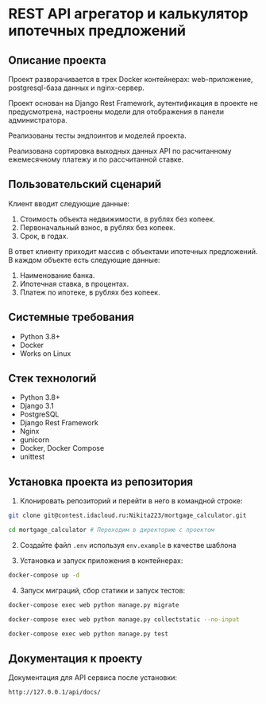 REST API агрегатор и калькулятор ипотечных предложений
=====

Описание проекта
----------

Проект разворачивается в трех Docker контейнерах: web-приложение, postgresql-база данных и nginx-сервер. 

Проект основан на Django Rest Framework, аутентификация в проекте не предусмотрена, настроены модели для отображения в панели администратора. 

Реализованы тесты эндпоинтов и моделей проекта.

Реализована сортировка выходных данных API по расчитанному ежемесячному платежу и по рассчитанной ставке.

Пользовательский сценарий
----------
Клиент вводит следующие данные:
1. Стоимость объекта недвижимости, в рублях без копеек.
2. Первоначальный взнос, в рублях без копеек.
3. Срок, в годах.

В ответ клиенту приходит массив с объектами ипотечных предложений. В каждом объекте есть следующие данные:
1. Наименование банка.
2. Ипотечная ставка, в процентах.
3. Платеж по ипотеке, в рублях без копеек.

Системные требования
----------
* Python 3.8+
* Docker
* Works on Linux

Стек технологий
----------
* Python 3.8+
* Django 3.1
* PostgreSQL
* Django Rest Framework
* Nginx
* gunicorn
* Docker, Docker Compose
* unittest

Установка проекта из репозитория
----------
1. Клонировать репозиторий и перейти в него в командной строке:
```bash
git clone git@contest.idacloud.ru:Nikita223/mortgage_calculator.git

cd mortgage_calculator # Переходим в директорию с проектом
```

2. Создайте файл ```.env``` используя ```env.example``` в качестве шаблона

3. Установка и запуск приложения в контейнерах:
```bash 
docker-compose up -d
```

4. Запуск миграций, сбор статики и запуск тестов:
```bash 
docker-compose exec web python manage.py migrate

docker-compose exec web python manage.py collectstatic --no-input 

docker-compose exec web python manage.py test 
```

Документация к проекту
----------
Документация для API сервиса после установки:

```http://127.0.0.1/api/docs/```
